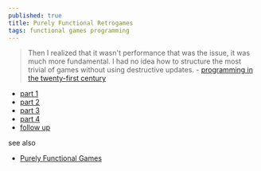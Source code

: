 ```yaml
---
published: true
title: Purely Functional Retrogames
tags: functional games programming
---
```

> Then I realized that it wasn't performance that was the issue, it was much more fundamental.
I had no idea how to structure the most trivial of games without using destructive updates. - [programming in the
twenty-first century](https://prog21.dadgum.com/23.html)

- [part 1](https://prog21.dadgum.com/23.html)
- [part 2](https://prog21.dadgum.com/24.html)
- [part 3](https://prog21.dadgum.com/25.html)
- [part 4](https://prog21.dadgum.com/26.html)
- [follow up](https://prog21.dadgum.com/37.html)

see also
- [Purely Functional Games](https://r-wos.org/blog/purely-functional-games)
